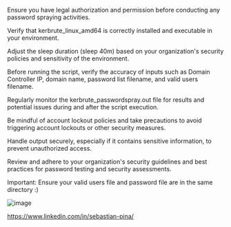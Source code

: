 Ensure you have legal authorization and permission before conducting any password spraying activities.

Verify that kerbrute_linux_amd64 is correctly installed and executable in your environment.

Adjust the sleep duration (sleep 40m) based on your organization's security policies and sensitivity of the environment.

Before running the script, verify the accuracy of inputs such as Domain Controller IP, domain name, password list filename, and valid users filename.

Regularly monitor the kerbrute_passwordspray.out file for results and potential issues during and after the script execution.

Be mindful of account lockout policies and take precautions to avoid triggering account lockouts or other security measures.

Handle output securely, especially if it contains sensitive information, to prevent unauthorized access.

Review and adhere to your organization's security guidelines and best practices for password testing and security assessments.

Important: Ensure your valid users file and password file are in the same directory :)

![image](https://github.com/Unidoo/Password-spray/assets/81655620/3643d5fb-b50f-4d73-b406-e5814d76dc20)


https://www.linkedin.com/in/sebastian-pina/
